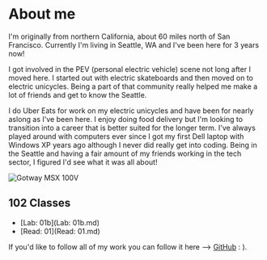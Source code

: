 # About me

I'm originally from northern California, about 60 miles north of San Francisco. Currently I'm living in Seattle, WA and I've been here for 3 years now! 

I got involved in the PEV (personal electric vehicle) scene not long after I moved here. I started out with electric skateboards and then moved on to electric unicycles. Being a part of that community really helped me make a lot of friends and get to know the Seattle. 

I do Uber Eats for work on my electric unicycles and have been for nearly aslong as I've been here. I enjoy doing food delivery but I'm looking to transition into a career that is better suited for the longer term. I've always played around with computers ever since I got my first Dell laptop with Windows XP years ago although I never did really get into coding. Being in the Seattle and having a fair amount of my friends working in the tech sector, I figured I'd see what it was all about! 

![Gotway MSX 100V](https://user-images.githubusercontent.com/106117275/178044315-96773a39-9a0f-41c1-89b4-05866fafdc7d.jpg)

## 102 Classes
- [Lab: 01b](Lab: 01b.md)
- [Read: 01](Read: 01.md)



If you'd like to follow all of my work you can follow it here --> [GitHub](https://github.com/celt29) : ).
